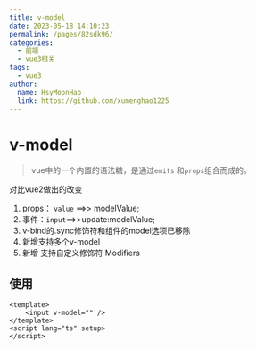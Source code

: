 ```yaml
---
title: v-model
date: 2023-05-18 14:10:23
permalink: /pages/82sdk96/
categories:
  - 前端
  - vue3相关
tags:
  - vue3
author: 
  name: HsyMoonHao
  link: https://github.com/xumenghao1225
---
```


# v-model

> vue中的一个内置的语法糖，是通过`emits` 和`props`组合而成的。

对比vue2做出的改变

1. props： `value` ==>> modelValue;
2. 事件：`input`==>>update:modelValue;
3. v-bind的.sync修饰符和组件的model选项已移除
4. 新增支持多个v-model
5. 新增 支持自定义修饰符 Modifiers

## 使用

```vue
<template>
	<input v-model="" />
</template>
<script lang="ts" setup>
</script>
```

